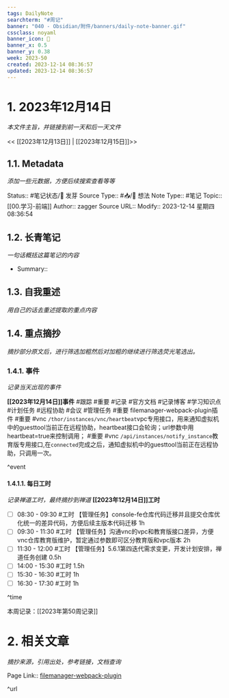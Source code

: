 ```yaml
---
tags: DailyNote
searchterm: "#周记"
banner: "040 - Obsidian/附件/banners/daily-note-banner.gif"
cssclass: noyaml
banner_icon: 💌
banner_x: 0.5
banner_y: 0.38
week: 2023-50
created: 2023-12-14 08:36:57
updated: 2023-12-14 08:36:57
---
```


# 1. 2023年12月14日

_本文件主旨，并链接到前一天和后一天文件_

<< [[2023年12月13日]] | [[2023年12月15日]]>>

## 1.1. Metadata

_添加一些元数据，方便后续搜索查看等等_

Status:: #笔记状态/🌱 发芽
Source Type:: #📥/💭 想法 
Note Type:: #笔记
Topic:: [[00.学习-前端]]
Author:: zagger
Source URL::
Modify:: 2023-12-14 星期四 08:36:54

## 1.2. 长青笔记

_一句话概括这篇笔记的内容_

- Summary::

## 1.3. 自我重述

_用自己的话去重述提取的重点内容_

## 1.4. 重点摘抄

_摘抄部分原文后，进行筛选加粗然后对加粗的继续进行筛选荧光笔选出。_

### 1.4.1. 事件

_记录当天出现的事件_

**[[2023年12月14日]]事件** 
#跟踪 #重要 #记录 #官方文档 #记录博客 #学习知识点 #计划任务 #远程协助 #会议 #管理任务
#重要 filemanager-webpack-plugin插件
#重要 #vnc `/thor/instances/vnc/heartbeat`vpc专用接口，用来通知虚拟机中的guesttool当前正在远程协助，heartbeat接口会轮询；url参数中用heartbeat=true来控制调用；
#重要 #vnc `/api/instances/notify_instance`教育版专用接口,在`connected`完成之后，通知虚拟机中的guesttool当前正在远程协助，只调用一次。

^event

#### 1.4.1.1. 每日工时

_记录禅道工时，最终摘抄到禅道_
**[[2023年12月14日]]工时**
- [ ] 08:30 - 09:30 #工时 【管理任务】console-fe仓库代码迁移并且提交仓库优化统一的差异代码，方便后续主版本代码迁移  1h
- [ ] 09:30 - 11:30 #工时 【管理任务】沟通vnc的vpc和教育版接口差异，方便vnc仓库教育版维护，暂定通过参数即可区分教育版和vpc版本 2h
- [ ] 11:30 - 12:00 #工时 【管理任务】5.6.1第四迭代需求变更，开发计划安排，禅道任务创建 0.5h
- [ ] 14:00 - 15:30 #工时  1.5h
- [ ] 15:30 - 16:30 #工时  1h
- [ ] 16:30 - 17:30 #工时  1h

^time

本周记录：[[2023年第50周记录]]

# 2. 相关文章

_摘抄来源，引用出处，参考链接，文档查询_

Page Link::
[filemanager-webpack-plugin](https://github.com/gregnb/filemanager-webpack-plugin)

^url
